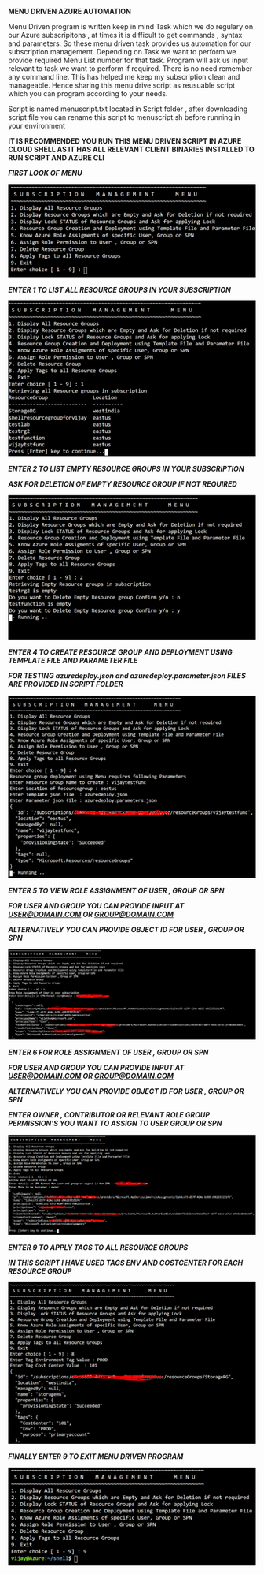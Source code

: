 __MENU DRIVEN AZURE AUTOMATION__

Menu Driven program is written keep in mind Task which we do regulary on our Azure subscripitons , at times it is difficult to get commands , syntax and parameters. So these menu driven task provides us automation for our subscription management. Depending on Task we want to perform we provide required Menu List number for that task. Program will ask us input relevant to task we want to perform if required. There is no need remember any command line. This has helped me keep my subscription clean and manageable. Hence sharing this menu drive script as reusuable script which you can program according to your needs.

Script is named menuscript.txt located in Script folder , after downloading script file you can rename this script to menuscript.sh before running in your environment


__IT IS RECOMMENDED YOU RUN THIS MENU DRIVEN SCRIPT IN AZURE CLOUD SHELL AS IT HAS ALL RELEVANT CLIENT BINARIES INSTALLED TO RUN SCRIPT AND AZURE CLI__


__*FIRST LOOK OF MENU*__ 

![MENU](images/menu.PNG)



__*ENTER 1 TO LIST ALL RESOURCE GROUPS IN YOUR SUBSCRIPTION*__


![list](images/listresourcegroups.PNG)

__*ENTER 2 TO LIST EMPTY RESOURCE GROUPS IN YOUR SUBSCRIPTION*__

__*ASK FOR DELETION OF EMPTY RESOURCE GROUP IF NOT REQUIRED*__

![empty](images/emptyresourcegroup.PNG)


__*ENTER 4 TO CREATE RESOURCE GROUP AND DEPLOYMENT USING TEMPLATE FILE AND PARAMETER FILE*__

__*FOR TESTING azuredeploy.json and azuredeploy.parameter.json FILES ARE PROVIDED IN SCRIPT FOLDER*__

![deployment](images/resourcedeployment1.PNG)

__*ENTER 5 TO VIEW ROLE ASSIGNMENT OF USER , GROUP OR SPN*__

__*FOR USER AND GROUP YOU CAN PROVIDE INPUT AT USER@DOMAIN.COM OR GROUP@DOMAIN.COM*__

__*ALTERNATIVELY YOU CAN PROVIDE OBJECT ID FOR USER , GROUP OR SPN*__

![view](images/viewroleassignment.PNG)

__*ENTER 6 FOR ROLE ASSIGNMENT OF USER , GROUP OR SPN*__

__*FOR USER AND GROUP YOU CAN PROVIDE INPUT AT USER@DOMAIN.COM OR GROUP@DOMAIN.COM*__

__*ALTERNATIVELY YOU CAN PROVIDE OBJECT ID FOR USER , GROUP OR SPN*__

__*ENTER OWNER , CONTRIBUTOR OR RELEVANT ROLE GROUP PERMISSION'S YOU WANT TO ASSIGN TO USER GROUP OR SPN*__

![roleassign](images/roleassignment.PNG)

__*ENTER 9 TO APPLY TAGS TO ALL RESOURCE GROUPS*__

__*IN THIS SCRIPT I HAVE USED TAGS ENV AND COSTCENTER FOR EACH RESOURCE GROUP*__

![tags](images/tags.PNG)

__*FINALLY ENTER 9 TO EXIT MENU DRIVEN PROGRAM*__

![exit](images/exit.PNG)
